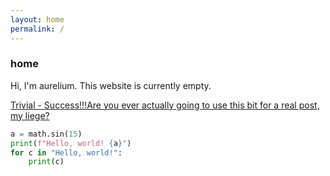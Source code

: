 ```yaml
---
layout: home
permalink: /
---
```


### home

Hi, I'm aurelium. This website is currently empty.

[Trivial - Success!!!Are you ever actually going to use this bit for a real post, my liege?](#portrait-drama)

```python
a = math.sin(15)
print(f"Hello, world! {a}")
for c in "Hello, world!":
    print(c)
```